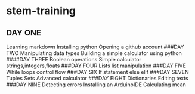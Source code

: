 # stem-training
## DAY ONE
 Learning markdown
Installing python
Opening a github account
###DAY TWO
Manipulating data types
Building a simple calculator using python
####DAY THREE
Boolean operations
Simple calculator
strings,integers,floats
###DAY FOUR
Lists
list manipulation
###DAY FIVE
While loops
control flow
###DAY SIX
If statement
else
elif
###DAY SEVEN
Tuples
Sets
Advanced calculator
###DAY EIGHT
Dictionaries
Editing texts
###DAY NINE
Detecting errors
Installing an ArduinoIDE
Calculating mean 
